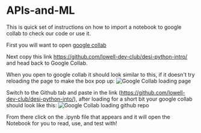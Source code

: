 # APIs-and-ML
This is quick set of instructions on how to import a notebook to google collab to check our code or use it.

First you will want to open [google collab](https://colab.research.google.com)

Next copy this link https://github.com/lowell-dev-club/desi-python-intro/ and head back to Google Collab.

When you open to google collab it should look similar to this, if it doesn't try reloading the page to make the box pop up:
![Google Collab loading page](https://github.com/lowell-dev-club/desi-python-intro/blob/main/collab-greeting.png)

Switch to the Github tab and paste in the link (https://github.com/lowell-dev-club/desi-python-into/), after loading for a short bit your google collab should look like this:
![Google Collab loading github repo](https://github.com/lowell-dev-club/desi-python-intro/blob/main/collab-repo.png)

From there click on the .ipynb file that appears and it will open the Notebook for you to read, use, and test with!
